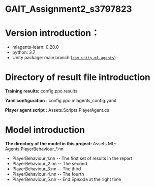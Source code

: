 # GAIT_Assignment2_s3797823
# Version introduction：

- mlagents-learn: 0.20.0
- python: 3.7
- Unity package:  main branch ([`com.unity.ml-agents`](https://github.com/Unity-Technologies/ml-agents/blob/main/com.unity.ml-agents)) 

# Directory of result file introduction

**Training results:** config.ppo.results

**Yaml configuration** : config.ppo.mlagents_config.yaml

**Player agent script :** Assets.Scripts.PlayerAgent.cs

# Model introduction

**The directory of the model in this project:** Assets.ML-Agents.PlayerBehaviour_*.nn

- PlayerBehaviour_1.nn	-- The first set of results in the report
- PlayerBehaviour_2.nn    -- The second
- PlayerBehaviour_3.nn    -- The third
- PlayerBehaviour_4.nn    -- The fourth
- PlayerBehaviour_5.nn    -- End Episode at the right time





